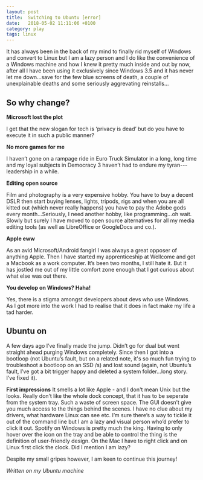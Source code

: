 ```yaml
---
layout: post
title:  Switching to Ubuntu [error]
date:   2018-05-02 11:11:06 +0100
category: play
tags: linux
---
```

It has always been in the back of my mind to finally rid myself of Windows and convert to Linux but I am a lazy person and I do like the convenience of a Windows machine and how I knew it pretty much inside and out by now, after all I have been using it exclusively since Windows 3.5 and it has never let me down...save for the few blue screens of death, a couple of unexplainable deaths and some seriously aggrevating reinstalls...

## So why change?

**Microsoft lost the plot**

I get that the new slogan for tech is ‘privacy is dead’ but do you have to execute it in such a public manner?

**No more games for me**

I haven’t gone on a rampage ride in Euro Truck Simulator in a long, long time and my loyal subjects in Democracy 3 haven’t had to endure my tyran---leadership in a while.

**Editing open source**

Film and photography is a very expensive hobby. You have to buy a decent DSLR then start buying lenses, lights, tripods, rigs and when you are all kitted out (which never really happens) you have to pay the Adobe gods every month...Seriously, I need another hobby, like programming...oh wait.
Slowly but surely I have moved to open source alternatives for all my media editing tools (as well as LibreOffice or GoogleDocs and co.).

**Apple eww**

As an avid Microsoft/Android fangirl I was always a great opposer of anything Apple. Then I have started my apprenticeship at Wellcome and got a Macbook as a work computer.
It’s been two months, I still hate it. But it has jostled me out of my little comfort zone enough that I got curious about what else was out there.

**You develop on Windows? Haha!**

Yes, there is a stigma amongst developers about devs who use Windows. As I got more into the work I had to realise that it does in fact make my life a tad harder.

Ubuntu on
----

A few days ago I’ve finally made the jump. Didn’t go for dual but went straight ahead purging Windows completely. Since then I got into a bootloop (not Ubuntu’s fault, but on a related note, it's so much fun trying to troubleshoot a bootloop on an SSD /s) and lost sound (again, not Ubuntu’s fault, I’ve got a bit trigger happy and deleted a system folder...long story. I’ve fixed it).

**First impressions**
It smells a lot like Apple - and I don't mean Unix but the looks. Really don’t like the whole dock concept, that it has to be seperate from the system tray. Such a waste of screen space.
The GUI doesn’t give you much access to the things behind the scenes. I have no clue about my drivers, what hardware Linux can see etc. I’m sure there’s a way to tickle it out of the command line but I am a lazy and visual person who’d prefer to click it out.
Spotify on Windows is pretty much the king. Having to only hover over the icon on the tray and be able to control the thing is the definition of user-friendly design. On the Mac I have to right click and on Linux first click the clock. Did I mention I am lazy?

Despite my small gripes however, I am keen to continue this journey!

*Written on my Ubuntu machine*